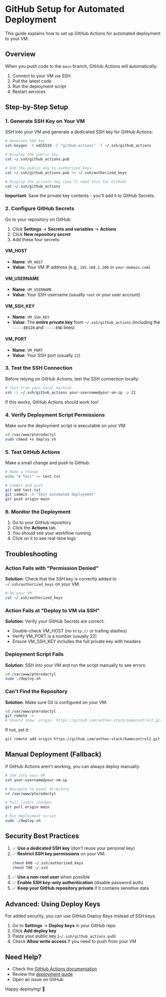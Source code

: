 # GitHub Setup for Automated Deployment

This guide explains how to set up GitHub Actions for automated deployment to your VM.

## Overview

When you push code to the `main` branch, GitHub Actions will automatically:
1. Connect to your VM via SSH
2. Pull the latest code
3. Run the deployment script
4. Restart services

## Step-by-Step Setup

### 1. Generate SSH Key on Your VM

SSH into your VM and generate a dedicated SSH key for GitHub Actions:

```bash
# Generate SSH key
ssh-keygen -t ed25519 -C "github-actions" -f ~/.ssh/github_actions

# Display the public key
cat ~/.ssh/github_actions.pub

# Add the public key to authorized_keys
cat ~/.ssh/github_actions.pub >> ~/.ssh/authorized_keys

# Display the private key (you'll need this for GitHub)
cat ~/.ssh/github_actions
```

**Important**: Save the private key contents - you'll add it to GitHub Secrets.

### 2. Configure GitHub Secrets

Go to your repository on GitHub:

1. Click **Settings** → **Secrets and variables** → **Actions**
2. Click **New repository secret**
3. Add these four secrets:

#### VM_HOST
- **Name**: `VM_HOST`
- **Value**: Your VM IP address (e.g., `192.168.1.100` or `your-domain.com`)

#### VM_USERNAME
- **Name**: `VM_USERNAME`
- **Value**: Your SSH username (usually `root` or your user account)

#### VM_SSH_KEY
- **Name**: `VM_SSH_KEY`
- **Value**: The **entire private key** from `~/.ssh/github_actions` (including the `-----BEGIN` and `-----END` lines)

#### VM_PORT
- **Name**: `VM_PORT`
- **Value**: Your SSH port (usually `22`)

### 3. Test the SSH Connection

Before relying on GitHub Actions, test the SSH connection locally:

```bash
# Test from your local machine
ssh -i ~/.ssh/github_actions your-username@your-vm-ip -p 22
```

If this works, GitHub Actions should work too!

### 4. Verify Deployment Script Permissions

Make sure the deployment script is executable on your VM:

```bash
cd /var/www/pterodactyl
sudo chmod +x deploy.sh
```

### 5. Test GitHub Actions

Make a small change and push to GitHub:

```bash
# Make a change
echo "# Test" >> test.txt

# Commit and push
git add test.txt
git commit -m "Test automated deployment"
git push origin main
```

### 6. Monitor the Deployment

1. Go to your GitHub repository
2. Click the **Actions** tab
3. You should see your workflow running
4. Click on it to see real-time logs

## Troubleshooting

### Action Fails with "Permission Denied"

**Solution**: Check that the SSH key is correctly added to `~/.ssh/authorized_keys` on your VM.

```bash
# On your VM
cat ~/.ssh/authorized_keys
```

### Action Fails at "Deploy to VM via SSH"

**Solution**: Verify your GitHub Secrets are correct:
- Double-check VM_HOST (no `http://` or trailing slashes)
- Verify VM_PORT is a number (usually 22)
- Ensure VM_SSH_KEY includes the full private key with headers

### Deployment Script Fails

**Solution**: SSH into your VM and run the script manually to see errors:

```bash
cd /var/www/pterodactyl
sudo ./deploy.sh
```

### Can't Find the Repository

**Solution**: Make sure Git is configured on your VM:

```bash
cd /var/www/pterodactyl
git remote -v
# Should show: origin  https://github.com/anthev-stack/Gamecontrol2.git
```

If not, set it:
```bash
git remote add origin https://github.com/anthev-stack/Gamecontrol2.git
```

## Manual Deployment (Fallback)

If GitHub Actions aren't working, you can always deploy manually:

```bash
# SSH into your VM
ssh your-username@your-vm-ip

# Navigate to panel directory
cd /var/www/pterodactyl

# Pull latest changes
git pull origin main

# Run deployment script
sudo ./deploy.sh
```

## Security Best Practices

1. ✅ **Use a dedicated SSH key** (don't reuse your personal key)
2. ✅ **Restrict SSH key permissions** on your VM:
   ```bash
   chmod 600 ~/.ssh/authorized_keys
   chmod 700 ~/.ssh
   ```
3. ✅ **Use a non-root user** when possible
4. ✅ **Enable SSH key-only authentication** (disable password auth)
5. ✅ **Keep your GitHub repository private** if it contains sensitive data

## Advanced: Using Deploy Keys

For added security, you can use GitHub Deploy Keys instead of SSH keys:

1. Go to **Settings** → **Deploy keys** in your GitHub repo
2. Click **Add deploy key**
3. Paste your public key (`~/.ssh/github_actions.pub`)
4. Check **Allow write access** if you need to push from your VM

## Need Help?

- Check the [GitHub Actions documentation](https://docs.github.com/en/actions)
- Review the [deployment guide](./DEPLOYMENT_GUIDE.md)
- Open an issue on GitHub

Happy deploying! 🚀

